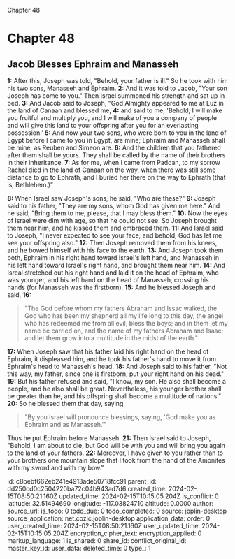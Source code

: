 Chapter 48

# Chapter 48

## Jacob Blesses Ephraim and Manasseh

**1:** After this, Joseph was told, "Behold, your father is ill." So he took with him his two sons, Manasseh and Ephraim.
**2:** And it was told to Jacob, "Your son Joseph has come to you." Then Israel summoned his strength and sat up in bed.
**3:** And Jacob said to Joseph, "God Almighty appeared to me at Luz in the land of Canaan and blessed me,
**4:** and said to me, 'Behold, I will make you fruitful and multiply you, and I will make of you a company of people and will give this land to your offspring after you for an everlasting possession.'
**5:** And now your two sons, who were born to you in the land of Egypt before I came to you in Egypt, are mine; Ephraim and Manasseh shall be mine, as Reuben and Simeon are.
**6:** And the children that you fathered after them shall be yours. They shall be called by the name of their brothers in their inheritance.
**7:** As for me, when I came from Paddan, to my sorrow Rachel died in the land of Canaan on the way, when there was still some distance to go to Ephrath, and I buried her there on the way to Ephrath (that is, Bethlehem.)"

**8:** When Israel saw Joseph's sons, he said, "Who are these?"
**9:** Joseph said to his father, "They are my sons, whom God has given me here." And he said, "Bring them to me, please, that I may bless them."
**10:** Now the eyes of Israel were dim with age, so that he could not see. So Joseph brought them near him, and he kissed them and embraced them.
**11:** And Israel said to Joseph, "I never expected to see your face; and behold, God has let me see your offspring also." 
**12:** Then Joseph removed them from his knees, and he bowed himself with his face to the earth.
**13:** And Joseph took them both, Ephraim in his right hand toward Israel's left hand, and Manasseh in his left hand toward Israel's right hand, and brought them near him.
**14:** And Isreal stretched out his right hand and laid it on the head of Ephraim, who was younger, and his left hand on the head of Manasseh, crossing his hands (for Manasseh was the firstborn).
**15:** And he blessed Joseph and said,
**16:** 
> "The God before whom my fathers Abraham and Issac walked,
> the God who has been my shepherd all my life long to this day,
> the angel who has redeemed me from all evil, bless the boys;
> and in them let my name be carried on, and the name of my fathers Abraham and Isaac;
> and let them grow into a multitude in the midst of the earth."

**17:** When Joseph saw that his father laid his right hand on the head of Ephraim, it displeased him, and he took his father's hand to move it from Ephraim's head to Manasseh's head.
**18:** And Joseph said to his father, "Not this way, my father, since one is firstborn, put your right hand on his dead."
**19:** But his father refused and said, "I know, my son. He also shall become a people, and he also shall be great. Nevertheless, his younger brother shall be greater than he, and his offspring shall become a multitude of nations."
**20:** So he blessed them that day, saying,
> "By you Israel will pronounce blessings, saying,
> 'God make you as Ephraim and as Manasseh.'"

Thus he put Ephraim before Manasseh.
**21:** Then Israel said to Joseph, "Behold, I am about to die, but God will be with you and will bring you again to the land of your fathers.
**22:** Moreover, I have given to you rather than to your brothers one mountain slope that I took from the hand of the Amonites with my sword and with my bow."


id: c8bebf662eb241e4913ade50718fcc91
parent_id: dd250cd0c2504220ba72c04b943ad7d6
created_time: 2024-02-15T08:50:21.160Z
updated_time: 2024-02-15T10:15:05.204Z
is_conflict: 0
latitude: 32.51494690
longitude: -117.03824710
altitude: 0.0000
author: 
source_url: 
is_todo: 0
todo_due: 0
todo_completed: 0
source: joplin-desktop
source_application: net.cozic.joplin-desktop
application_data: 
order: 0
user_created_time: 2024-02-15T08:50:21.160Z
user_updated_time: 2024-02-15T10:15:05.204Z
encryption_cipher_text: 
encryption_applied: 0
markup_language: 1
is_shared: 0
share_id: 
conflict_original_id: 
master_key_id: 
user_data: 
deleted_time: 0
type_: 1